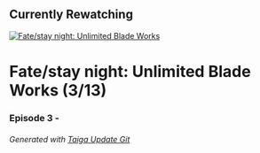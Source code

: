 ﻿
## Currently Rewatching

[![Fate/stay night: Unlimited Blade Works](https://s4.anilist.co/file/anilistcdn/media/anime/cover/medium/nx19603-pc0lrFinBpTg.jpg)](https://anilist.co/anime/19603)

# Fate/stay night: Unlimited Blade Works (3/13)

### Episode 3 - 

###### *Generated with [Taiga Update Git](https://github.com/nike4613/taiga-update-git)*